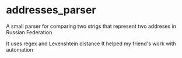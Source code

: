 # addresses_parser
A small parser for comparing two strigs that represent two addreses in Russian Federation

It uses regex and Levenshtein distance
It helped my friend's work with automation
